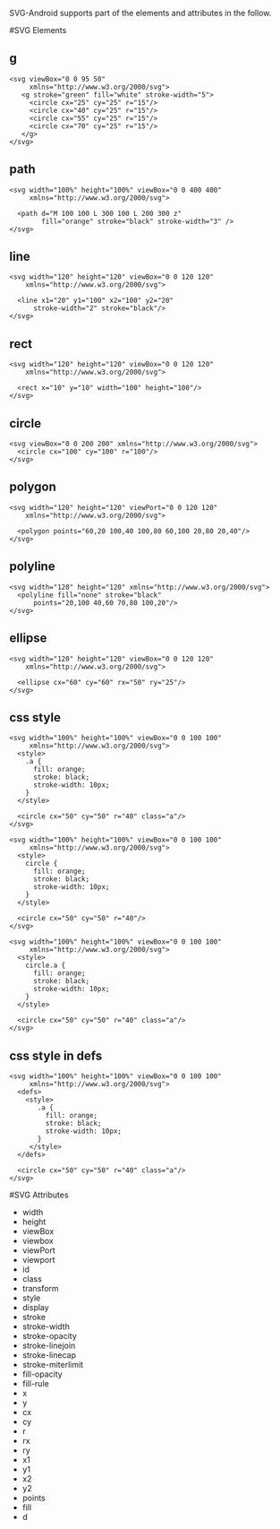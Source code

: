 SVG-Android supports part of the elements and attributes in the follow.

#SVG Elements

## g
```
<svg viewBox="0 0 95 50"
     xmlns="http://www.w3.org/2000/svg">
   <g stroke="green" fill="white" stroke-width="5">
     <circle cx="25" cy="25" r="15"/>
     <circle cx="40" cy="25" r="15"/>
     <circle cx="55" cy="25" r="15"/>
     <circle cx="70" cy="25" r="15"/>
   </g>
</svg>
```

## path
```
<svg width="100%" height="100%" viewBox="0 0 400 400"
     xmlns="http://www.w3.org/2000/svg">

  <path d="M 100 100 L 300 100 L 200 300 z"
        fill="orange" stroke="black" stroke-width="3" />
</svg>
```

## line
```
<svg width="120" height="120" viewBox="0 0 120 120"
    xmlns="http://www.w3.org/2000/svg">

  <line x1="20" y1="100" x2="100" y2="20"
      stroke-width="2" stroke="black"/>
</svg>
```

## rect
```
<svg width="120" height="120" viewBox="0 0 120 120"
    xmlns="http://www.w3.org/2000/svg">

  <rect x="10" y="10" width="100" height="100"/>
</svg>
```

## circle
```
<svg viewBox="0 0 200 200" xmlns="http://www.w3.org/2000/svg">
  <circle cx="100" cy="100" r="100"/>
</svg>
```

## polygon
```
<svg width="120" height="120" viewPort="0 0 120 120"
    xmlns="http://www.w3.org/2000/svg">

  <polygon points="60,20 100,40 100,80 60,100 20,80 20,40"/>
</svg>
```

## polyline
```
<svg width="120" height="120" xmlns="http://www.w3.org/2000/svg">
  <polyline fill="none" stroke="black"
      points="20,100 40,60 70,80 100,20"/>
</svg>
```

## ellipse
```
<svg width="120" height="120" viewBox="0 0 120 120"
    xmlns="http://www.w3.org/2000/svg">

  <ellipse cx="60" cy="60" rx="50" ry="25"/>
</svg>
```

## css style
```
<svg width="100%" height="100%" viewBox="0 0 100 100"
     xmlns="http://www.w3.org/2000/svg">
  <style>
    .a {
      fill: orange;
      stroke: black;
      stroke-width: 10px;
    }
  </style>

  <circle cx="50" cy="50" r="40" class="a"/>
</svg>
```
```
<svg width="100%" height="100%" viewBox="0 0 100 100"
     xmlns="http://www.w3.org/2000/svg">
  <style>
    circle {
      fill: orange;
      stroke: black;
      stroke-width: 10px;
    }
  </style>

  <circle cx="50" cy="50" r="40"/>
</svg>
```
```
<svg width="100%" height="100%" viewBox="0 0 100 100"
     xmlns="http://www.w3.org/2000/svg">
  <style>
    circle.a {
      fill: orange;
      stroke: black;
      stroke-width: 10px;
    }
  </style>

  <circle cx="50" cy="50" r="40" class="a"/>
</svg>
```

## css style in defs
```
<svg width="100%" height="100%" viewBox="0 0 100 100"
     xmlns="http://www.w3.org/2000/svg">
  <defs>
    <style>
       .a {
         fill: orange;
         stroke: black;
         stroke-width: 10px;
       }
     </style>
  </defs>

  <circle cx="50" cy="50" r="40" class="a"/>
</svg>
```

#SVG Attributes

- width
- height
- viewBox
- viewbox
- viewPort
- viewport
- id
- class
- transform
- style
- display
- stroke
- stroke-width
- stroke-opacity
- stroke-linejoin
- stroke-linecap
- stroke-miterlimit
- fill-opacity
- fill-rule
- x
- y
- cx
- cy
- r
- rx
- ry
- x1
- y1
- x2
- y2
- points
- fill
- d
